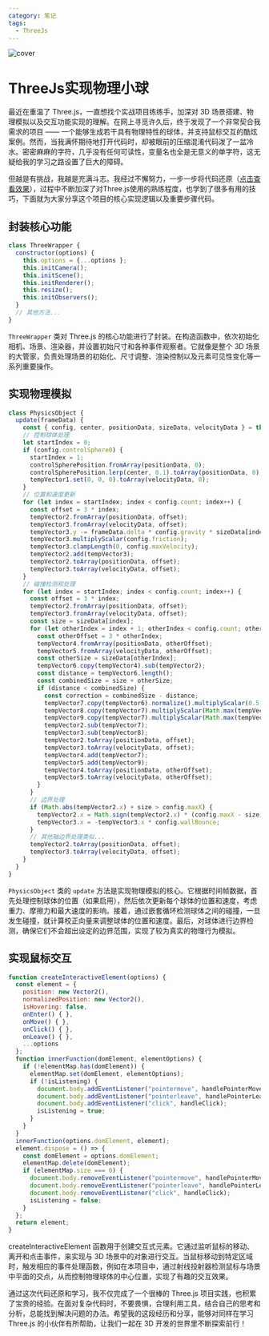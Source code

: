 ```yaml
---
category: 笔记
tags:
  - ThreeJs
---
```

<script setup>
import Read from "@components/Read.vue";
</script>

<ClientOnly>
  <read></read>
</ClientOnly>

![cover](https://6c73-lsj97-9giu4cj4abdc0985-1256331827.tcb.qcloud.la/imgs/2025_05/ThreeJs实现物理小球.png)

# ThreeJs实现物理小球

最近在重温了 Three.js，一直想找个实战项目练练手，加深对 3D 场景搭建、物理模拟以及交互功能实现的理解。在网上寻觅许久后，终于发现了一个非常契合我需求的项目 —— 一个能够生成若干具有物理特性的球体，并支持鼠标交互的酷炫案例。然而，当我满怀期待地打开代码时，却被眼前的压缩混淆代码泼了一盆冷水。密密麻麻的字符，几乎没有任何可读性，变量名也全是无意义的单字符，这无疑给我的学习之路设置了巨大的障碍。

但越是有挑战，我越是充满斗志。我经过不懈努力，一步一步将代码还原（[点击查看效果](https://demos.lsj97.com/#/spherePacking)），过程中不断加深了对Three.js使用的熟练程度，也学到了很多有用的技巧，下面就为大家分享这个项目的核心实现逻辑以及重要步骤代码。

## 封装核心功能
```javascript
class ThreeWrapper {
  constructor(options) {
    this.options = {...options };
    this.initCamera();
    this.initScene();
    this.initRenderer();
    this.resize();
    this.initObservers();
  }
  // 其他方法...
}
```
`ThreeWrapper` 类对 Three.js 的核心功能进行了封装。在构造函数中，依次初始化相机、场景、渲染器，并设置初始尺寸和各种事件观察者。它就像是整个 3D 场景的大管家，负责处理场景的初始化、尺寸调整、渲染控制以及元素可见性变化等一系列重要操作。

## 实现物理模拟
```javascript
class PhysicsObject {
  update(frameData) {
    const { config, center, positionData, sizeData, velocityData } = this;
    // 控制球体处理
    let startIndex = 0;
    if (config.controlSphere0) {
      startIndex = 1;
      controlSpherePosition.fromArray(positionData, 0);
      controlSpherePosition.lerp(center, 0.1).toArray(positionData, 0);
      tempVector1.set(0, 0, 0).toArray(velocityData, 0);
    }
    // 位置和速度更新
    for (let index = startIndex; index < config.count; index++) {
      const offset = 3 * index;
      tempVector2.fromArray(positionData, offset);
      tempVector3.fromArray(velocityData, offset);
      tempVector3.y -= frameData.delta * config.gravity * sizeData[index];
      tempVector3.multiplyScalar(config.friction);
      tempVector3.clampLength(0, config.maxVelocity);
      tempVector2.add(tempVector3);
      tempVector2.toArray(positionData, offset);
      tempVector3.toArray(velocityData, offset);
    }
    // 碰撞检测和处理
    for (let index = startIndex; index < config.count; index++) {
      const offset = 3 * index;
      tempVector2.fromArray(positionData, offset);
      tempVector3.fromArray(velocityData, offset);
      const size = sizeData[index];
      for (let otherIndex = index + 1; otherIndex < config.count; otherIndex++) {
        const otherOffset = 3 * otherIndex;
        tempVector4.fromArray(positionData, otherOffset);
        tempVector5.fromArray(velocityData, otherOffset);
        const otherSize = sizeData[otherIndex];
        tempVector6.copy(tempVector4).sub(tempVector2);
        const distance = tempVector6.length();
        const combinedSize = size + otherSize;
        if (distance < combinedSize) {
          const correction = combinedSize - distance;
          tempVector7.copy(tempVector6).normalize().multiplyScalar(0.5 * correction);
          tempVector8.copy(tempVector7).multiplyScalar(Math.max(tempVector3.length(), 1));
          tempVector9.copy(tempVector7).multiplyScalar(Math.max(tempVector5.length(), 1));
          tempVector2.sub(tempVector7);
          tempVector3.sub(tempVector8);
          tempVector2.toArray(positionData, offset);
          tempVector3.toArray(velocityData, offset);
          tempVector4.add(tempVector7);
          tempVector5.add(tempVector9);
          tempVector4.toArray(positionData, otherOffset);
          tempVector5.toArray(velocityData, otherOffset);
        }
      }
      // 边界处理
      if (Math.abs(tempVector2.x) + size > config.maxX) {
        tempVector2.x = Math.sign(tempVector2.x) * (config.maxX - size);
        tempVector3.x = -tempVector3.x * config.wallBounce;
      }
      // 其他轴边界处理类似...
      tempVector2.toArray(positionData, offset);
      tempVector3.toArray(velocityData, offset);
    }
  }
}
```

`PhysicsObject` 类的 `update` 方法是实现物理模拟的核心。它根据时间帧数据，首先处理控制球体的位置（如果启用），然后依次更新每个球体的位置和速度，考虑重力、摩擦力和最大速度的影响。接着，通过嵌套循环检测球体之间的碰撞，一旦发生碰撞，就计算校正向量来调整球体的位置和速度。最后，对球体进行边界检测，确保它们不会超出设定的边界范围，实现了较为真实的物理行为模拟。

## 实现鼠标交互
```javascript
function createInteractiveElement(options) {
  const element = {
    position: new Vector2(),
    normalizedPosition: new Vector2(),
    isHovering: false,
    onEnter() { },
    onMove() { },
    onClick() { },
    onLeave() { },
    ...options
  };
  function innerFunction(domElement, elementOptions) {
    if (!elementMap.has(domElement)) {
      elementMap.set(domElement, elementOptions);
      if (!isListening) {
        document.body.addEventListener("pointermove", handlePointerMove);
        document.body.addEventListener("pointerleave", handlePointerLeave);
        document.body.addEventListener("click", handleClick);
        isListening = true;
      }
    }
  }
  innerFunction(options.domElement, element);
  element.dispose = () => {
    const domElement = options.domElement;
    elementMap.delete(domElement);
    if (elementMap.size === 0) {
      document.body.removeEventListener("pointermove", handlePointerMove);
      document.body.removeEventListener("pointerleave", handlePointerLeave);
      document.body.removeEventListener("click", handleClick);
      isListening = false;
    }
  };
  return element;
}
```
createInteractiveElement 函数用于创建交互式元素。它通过监听鼠标的移动、离开和点击事件，来实现与 3D 场景中的对象进行交互。当鼠标移动到特定区域时，触发相应的事件处理函数，例如在本项目中，通过射线投射器检测鼠标与场景中平面的交点，从而控制物理球体的中心位置，实现了有趣的交互效果。


通过这次代码还原和学习，我不仅完成了一个很棒的 Three.js 项目实践，也积累了宝贵的经验。在面对复杂代码时，不要畏惧，合理利用工具，结合自己的思考和分析，总能找到解决问题的办法。希望我的这段经历和分享，能够对同样在学习 Three.js 的小伙伴有所帮助，让我们一起在 3D 开发的世界里不断探索前行！
